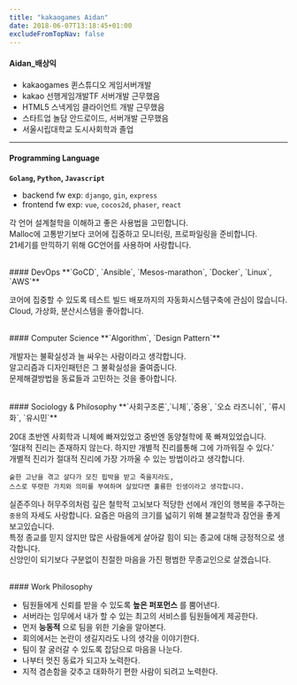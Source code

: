 ```yaml
---
title: "kakaogames Aidan"
date: 2018-06-07T13:18:45+01:00
excludeFromTopNav: false
---
```


#### Aidan_배상익

- kakaogames 퀸스튜디오 게임서버개발
- kakao 선행게임개발TF 서버개발 근무했음
- HTML5 스낵게임 클라이언트 개발 근무했음
- 스타트업 놀담 안드로이드, 서버개발 근무했음
- 서울시립대학교 도시사회학과 졸업

---

#### Programming Language
**`Golang`, `Python`, `Javascript`**  

- backend fw exp: `django`, `gin`, `express`
- frontend fw exp: `vue`, `cocos2d`, `phaser`, `react`

각 언어 설계철학을 이해하고 좋은 사용법을 고민합니다.  
Malloc에 고통받기보다 코어에 집중하고 모니터링, 프로파일링을 준비합니다.  
21세기를 만끽하기 위해 GC언어를 사용하며 사랑합니다.  

<br>
#### DevOps
**`GoCD`, `Ansible`, `Mesos-marathon`, `Docker`, `Linux`, `AWS`**  

코어에 집중할 수 있도록 테스트 빌드 배포까지의 자동화시스템구축에 관심이 많습니다.  
Cloud, 가상화, 분산시스템을 좋아합니다.

<br>
#### Computer Science
**`Algorithm`, `Design Pattern`**  

개발자는 불확실성과 늘 싸우는 사람이라고 생각합니다.  
알고리즘과 디자인패턴은 그 불확실성을 줄여줍니다.  
문제해결방법을 동료들과 고민하는 것을 좋아합니다.  

<br>
#### Sociology & Philosophy
**`사회구조론`,`니체`,`중용`, `오쇼 라즈니쉬`, `류시화`, `유시민`**  

20대 초반엔 사회학과 니체에 빠져있었고 중반엔 동양철학에 푹 빠져있었습니다.  
‘절대적 진리는 존재하지 않는다. 하지만 개별적 진리를통해 그에 가까워질 수 있다.’  
개별적 진리가 절대적 진리에 가장 가까울 수 있는 방법이라고 생각합니다.  

    숱한 고난을 겪고 살다가 모진 핍박을 받고 죽을지라도,
    스스로 뚜렷한 가치와 의미를 부여하며 살았다면 훌륭한 인생이라고 생각합니다.  
실존주의나 허무주의처럼 깊은 철학적 고뇌보다 적당한 선에서 개인의 행복을 추구하는 `중용`의 자세도 사랑합니다.
요즘은 마음의 크기를 넓히기 위해 불교철학과 잠언을 좋게 보고있습니다.  
특정 종교를 믿지 않지만 많은 사람들에게 살아갈 힘이 되는 종교에 대해 긍정적으로 생각합니다.  
신앙인이 되기보다 구분없이 친절한 마음을 가진 평범한 무종교인으로 살겠습니다.


<br>
#### Work Philosophy

- 팀원들에게 신뢰를 받을 수 있도록 **높은 퍼포먼스** 를 뿜어낸다.  
- 서버라는 임무에서 내가 할 수 있는 최고의 서비스를 팀원들에게 제공한다.  
- 먼저 **능동적** 으로 팀을 위한 기술을 알아본다.  
- 회의에서는 논란이 생길지라도 나의 생각을 이야기한다.    
- 팀이 잘 굴러갈 수 있도록 잡담으로 마음을 나눈다.  
- 나부터 멋진 동료가 되고자 노력한다.  
- 지적 겸손함을 갖추고 대화하기 편한 사람이 되려고 노력한다.
